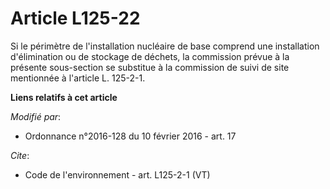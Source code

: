 # Article L125-22

Si le périmètre de l'installation nucléaire de base comprend une installation d'élimination ou de stockage de déchets, la
commission prévue à la présente sous-section se substitue à la commission de suivi de site mentionnée à l'article L. 125-2-1.

**Liens relatifs à cet article**

_Modifié par_:

  - Ordonnance n°2016-128 du 10 février 2016 - art. 17

_Cite_:

  - Code de l'environnement - art. L125-2-1 (VT)
